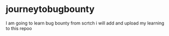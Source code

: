 # journeytobugbounty
I am going to learn bug bounty from  scrtch i will add and upload my learning to this repoo 
